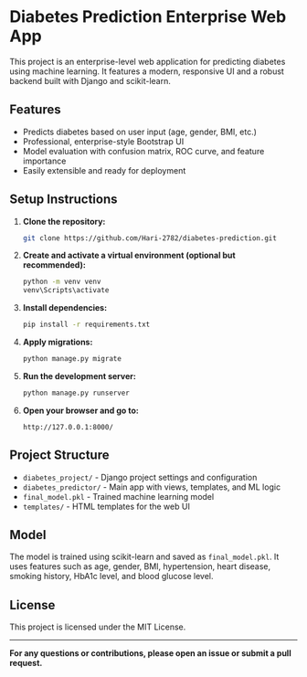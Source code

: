 # Diabetes Prediction Enterprise Web App

This project is an enterprise-level web application for predicting diabetes using machine learning. It features a modern, responsive UI and a robust backend built with Django and scikit-learn.

## Features

- Predicts diabetes based on user input (age, gender, BMI, etc.)
- Professional, enterprise-style Bootstrap UI
- Model evaluation with confusion matrix, ROC curve, and feature importance
- Easily extensible and ready for deployment

## Setup Instructions

1. **Clone the repository:**
    ```bash
    git clone https://github.com/Hari-2782/diabetes-prediction.git
    ```

2. **Create and activate a virtual environment (optional but recommended):**
    ```bash
    python -m venv venv
    venv\Scripts\activate
    ```

3. **Install dependencies:**
    ```bash
    pip install -r requirements.txt
    ```

4. **Apply migrations:**
    ```bash
    python manage.py migrate
    ```

5. **Run the development server:**
    ```bash
    python manage.py runserver
    ```

6. **Open your browser and go to:**
    ```
    http://127.0.0.1:8000/
    ```

## Project Structure

- `diabetes_project/` - Django project settings and configuration
- `diabetes_predictor/` - Main app with views, templates, and ML logic
- `final_model.pkl` - Trained machine learning model
- `templates/` - HTML templates for the web UI

## Model

The model is trained using scikit-learn and saved as `final_model.pkl`. It uses features such as age, gender, BMI, hypertension, heart disease, smoking history, HbA1c level, and blood glucose level.

## License

This project is licensed under the MIT License.

---

**For any questions or contributions, please open an issue or submit a pull request.**

